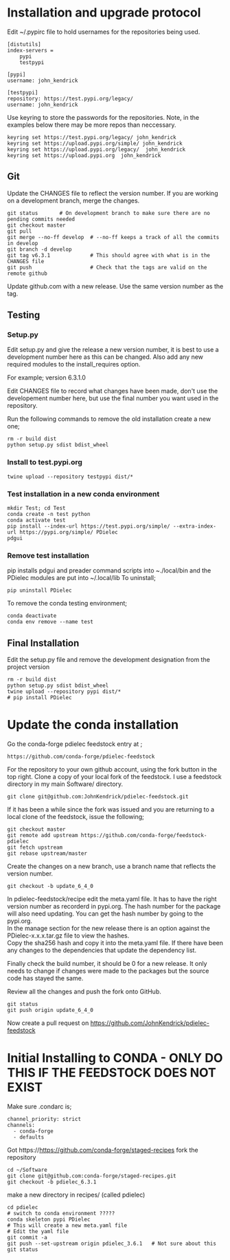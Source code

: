 # Installation and upgrade protocol
Edit ~/.pypirc file to hold usernames for the repositories being used.

```
[distutils]
index-servers = 
	pypi
	testpypi

[pypi]
username: john_kendrick

[testpypi]
repository: https://test.pypi.org/legacy/
username: john_kendrick
```

Use keyring to store the passwords for the repositories.  Note, in the examples below there may be more repos than neccessary.

    keyring set https://test.pypi.org/legacy/ john_kendrick
    keyring set https://upload.pypi.org/simple/ john_kendrick
    keyring set https://upload.pypi.org/legacy/  john_kendrick
    keyring set https://upload.pypi.org  john_kendrick

## Git

Update the CHANGES file to reflect the version number.  If you are working on a development branch, merge the changes.

```
git status       # On development branch to make sure there are no pending commits needed
git checkout master
git pull
git merge --no-ff develop  # --no-ff keeps a track of all the commits in develop
git branch -d develop
git tag v6.3.1             # This should agree with what is in the CHANGES file
git push                   # Check that the tags are valid on the remote github

```

Update github.com with a new release.  Use the same version number as the tag.

## Testing

### Setup.py
Edit setup.py and give the release a new version number, it is best to use a development number here as this can be changed.  Also add any new required modules to the install_requires option.

For example; version 6.3.1.0

Edit CHANGES file to record what changes have been made, don't use the developement number here, but use the final number you want used in the repository.

Run the following commands to remove the old installation create a new one;

    rm -r build dist
    python setup.py sdist bdist_wheel

### Install to test.pypi.org

    twine upload --repository testpypi dist/*

### Test installation in a new conda environment

	mkdir Test; cd Test
    conda create -n test python
	conda activate test
    pip install --index-url https://test.pypi.org/simple/ --extra-index-url https://pypi.org/simple/ PDielec
	pdgui

### Remove test installation

pip installs pdgui and preader command scripts into ~./local/bin and the PDielec modules are put into ~/.local/lib
To uninstall;

	pip uninstall PDielec

To remove the conda testing environment;
 
	conda deactivate
	conda env remove --name test

## Final Installation

Edit the setup.py file and remove the development designation from the project version

    rm -r build dist
    python setup.py sdist bdist_wheel
	twine upload --repository pypi dist/*
    # pip install PDielec

# Update the conda installation

Go the conda-forge pdielec feedstock entry at ;

    https://github.com/conda-forge/pdielec-feedstock

For the repository to your own github account, using the fork button in the top right. 
Clone a copy of your local fork of the feedstock.  I use a feedstock directory in my main Software/ directory.

    git clone git@github.com:JohnKendrick/pdielec-feedstock.git

If it has been a while since the fork was issued and you are returning to a local clone of the feedstock, issue the following;

    git checkout master
    git remote add upstream https://github.com/conda-forge/feedstock-pdielec
    git fetch upstream
    git rebase upstream/master

Create the changes on a new branch, use a branch name that reflects the version number.

    git checkout -b update_6_4_0

In pdielec-feedstock/recipe edit the meta.yaml file.  It has to have the right version number as recorderd in pypi.org.
The hash number for the package will also need updating.  You can get the hash number by going to the pypi.org.  
In the manage section for the new release there is an option against the PDielec-x.x.x.tar.gz file to view the hashes.  
Copy the sha256 hash and copy it into the meta.yaml file.
If there have been any changes to the dependencies that update the dependency list.

Finally check the build number, it should be 0 for a new release.  It only needs to change if changes were made to the packages but the source code has stayed the same.

Review all the changes and push the fork onto GitHub.

    git status
	git push origin update_6_4_0

Now create a pull request on https://github.com/JohnKendrick/pdielec-feedstock




# Initial Installing to CONDA - ONLY DO THIS IF THE FEEDSTOCK DOES NOT EXIST

Make sure .condarc is;

```
channel_priority: strict
channels:
  - conda-forge
  - defaults
```

Got https://https://github.com/conda-forge/staged-recipes
fork the repository

```
cd ~/Software
git clone git@github.com:conda-forge/staged-recipes.git
git checkout -b pdielec_6.3.1
```

make a new directory in recipes/ (called pdielec)

```
cd pdielec
# switch to conda environment ?????
conda skeleton pypi PDielec
# This will create a new meta.yaml file
# Edit the yaml file
git commit -a
git push --set-upstream origin pdielec_3.6.1   # Not sure about this
git status
```

